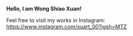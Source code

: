 **Hello, I am Wong Shiao Xuan!**

Feel free to visit my works in Instagram:
https://www.instagram.com/xuart_00?igsh=MTZ
